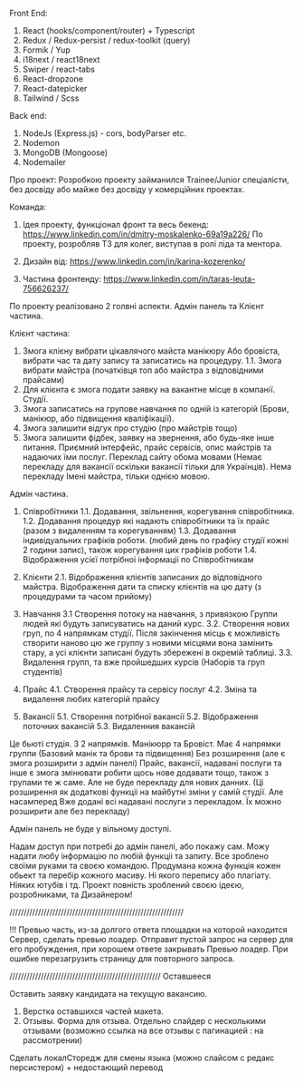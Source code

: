 Front End:

1. React (hooks/component/router) + Typescript
2. Redux / Redux-persist / redux-toolkit (query)
3. Formik / Yup
4. i18next / react18next
5. Swiper / react-tabs
6. React-dropzone
7. React-datepicker
8. Tailwind / Scss

Back end:

1. NodeJs (Express.js) - cors, bodyParser etc.
2. Nodemon
3. MongoDB (Mongoose)
4. Nodemailer

Про проект:
Розробкою проекту займанился Trainee/Junior спеціалісти, без досвіду або майже без досвіду у комерційних проектах.

Команда:

1. Ідея проекту, функціонал фронт та весь бекенд: https://www.linkedin.com/in/dmitry-moskalenko-69a19a226/
   По проекту, розробляв ТЗ для колег, виступав в ролі ліда та ментора.

2. Дизайн від: https://www.linkedin.com/in/karina-kozerenko/

3. Частина фронтенду: https://www.linkedin.com/in/taras-leuta-756626237/

По проекту реалізовано 2 голвні аспекти. Адмін панель та Клієнт частина.

Клієнт частина:

1. Змога клієну вибрати цікавлячого майста манікюру Або бровіста, вибрати час та дату запису та записатись на процедуру.
   1.1. Змога вибрати майстра (початківця топ або майстра з відповідними прайсами)
2. Для клієнта є змога подати заявку на вакантне місце в компанії. Студії.
3. Змога записатись на групове навчання по одній із категорій (Брови, манікюр, або підвищення кваліфікації).
4. Змога залишити відгук про студію (про майстрів тощо)
5. Змога залишити фідбек, заявку на звернення, або будь-яке інше питання.
   Приємний інтерфейс, прайс сервісів, опис майстрів та надаючих їми послуг. Переклад сайту обома мовами (Немає перекладу для вакансії оскільки вакансії тільки для Українців). Нема перекладу Імені майстра, тільки однією мовою.

Адмін частина.

1. Співробітники
   1.1. Додавання, звільнення, корегування співробітника.
   1.2. Додавання процедур які надають співробітники та їх прайс (разом з видаленням та корегуванням)
   1.3. Додавання індивідуальних графіків роботи. (любий день по графіку студії кожні 2 години запис), також корегування цих графіків роботи
   1.4. Відображення усієї потрібноі інформаціі по Співробітникам

2. Клієнти
   2.1. Відображення клієнтів записаних до відповідного майстра.
   Відображення дати та списку клієнтів на цю дату (з процедурами та часом прийому)

3. Навчання
   3.1 Створення потоку на навчання, з привязкою Группи людей які будуть записуватись на даний курс.
   3.2. Створення нових груп, по 4 напрямкам студії. Після закінчення місць є можливість створити наново цю же группу з новими місцями вона замінить стару, а усі клієнти записані будуть збережені в окремій таблиці.
   3.3. Видалення групп, та вже пройшедших курсів (Наборів та груп студентів)

4. Прайс
   4.1. Створення прайсу та сервісу послуг
   4.2. Зміна та видалення любих категорій прайсу

5. Вакансії
   5.1. Створення потрібної вакансії
   5.2. Відображення поточних вакансій
   5.3. Видаленния вакансій

Це бьюті студія. З 2 напрямків. Манікюрр та Бровіст.
Має 4 напрямки группи (Базовий манік та брови та підвищення)
Без розширення (але є змога розширити з адмін панелі) Прайс, вакансії, надавані послуги та інше є змога змінювати робити щось нове додавати тощо, також з групами те ж саме. Але не буде перекладу для нових данних. (Ці розширення як додаткові функціі на майбутні зміни у самій студії. Але насамперед Вже додані всі надавані послуги з перекладом. Їх можно розширити але без перекладу)

Адмін панель не буде у вільному доступі.

Надам доступ при потребі до адмін панелі, або покажу сам.
Можу надати любу інформацію по любій функціі та запиту. Все зроблено своїми руками та своєю командою. Продумана кожна функція кожен обьект та перебір кожного масиву.
Ні якого перепису або плагіату. Ніяких ютубів і тд. Проект повність зроблений своєю ідеєю, розробниками, та Дизайнером!

/////////////////////////////////////////////////////////////

!!! Превью часть, из-за долгого ответа площадки на которой находится Сервер, сделать превью лоадер. Отправит пустой запрос на сервер для его пробуждения, при хорошем ответе закрывать Превью лоадер. При ошибке перезагрузить страницу для повторного запроса.

/////////////////////////////////////////////////////
Оставшееся

Оставить заявку кандидата на текущую вакансию.

1. Верстка оставшихся частей макета.
2. Отзывы. Форма для отзыва. Отдельно слайдер с несколькими отзывами (возможно ссылка на все отзывы с пагинацией : на рассмотрении)

Сделать локалСторедж для смены языка (можно слайсом с редакс персистером) + недостающий перевод
